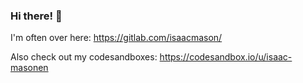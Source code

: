 ### Hi there! 👋

I'm often over here: https://gitlab.com/isaacmason/

Also check out my codesandboxes: https://codesandbox.io/u/isaac-masonen
